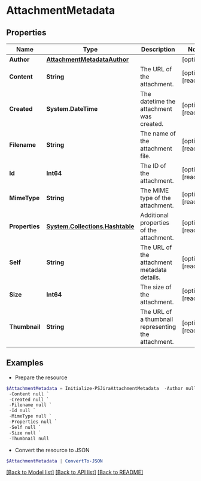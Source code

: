 # AttachmentMetadata
## Properties

Name | Type | Description | Notes
------------ | ------------- | ------------- | -------------
**Author** | [**AttachmentMetadataAuthor**](AttachmentMetadataAuthor.md) |  | [optional] 
**Content** | **String** | The URL of the attachment. | [optional] [readonly] 
**Created** | **System.DateTime** | The datetime the attachment was created. | [optional] [readonly] 
**Filename** | **String** | The name of the attachment file. | [optional] [readonly] 
**Id** | **Int64** | The ID of the attachment. | [optional] [readonly] 
**MimeType** | **String** | The MIME type of the attachment. | [optional] [readonly] 
**Properties** | [**System.Collections.Hashtable**](AnyType.md) | Additional properties of the attachment. | [optional] [readonly] 
**Self** | **String** | The URL of the attachment metadata details. | [optional] [readonly] 
**Size** | **Int64** | The size of the attachment. | [optional] [readonly] 
**Thumbnail** | **String** | The URL of a thumbnail representing the attachment. | [optional] [readonly] 

## Examples

- Prepare the resource
```powershell
$AttachmentMetadata = Initialize-PSJiraAttachmentMetadata  -Author null `
 -Content null `
 -Created null `
 -Filename null `
 -Id null `
 -MimeType null `
 -Properties null `
 -Self null `
 -Size null `
 -Thumbnail null
```

- Convert the resource to JSON
```powershell
$AttachmentMetadata | ConvertTo-JSON
```

[[Back to Model list]](../README.md#documentation-for-models) [[Back to API list]](../README.md#documentation-for-api-endpoints) [[Back to README]](../README.md)

